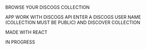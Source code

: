 BROWSE YOUR DISCOGS COLLECTION

APP WORK WITH DISCOGS API
ENTER A DISCOGS USER NAME (COLLECTION MUST BE PUBLIC) AND DISCOVER COLLECTION

MADE WITH REACT

IN PROGRESS
